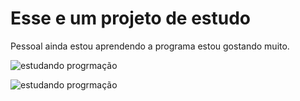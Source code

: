 <h1 aling="center">Esse e um projeto de estudo</h1>

<p aling="Center">Pessoal ainda estou aprendendo a programa estou gostando muito.</p>

<p aling="center">
  <img alt="estudando progrmação" src=".gitbub/paginadark.png">
</p>
<p aling="center">
  <img alt="estudando progrmação" src=".gitbub/paginalight.png">
</p>